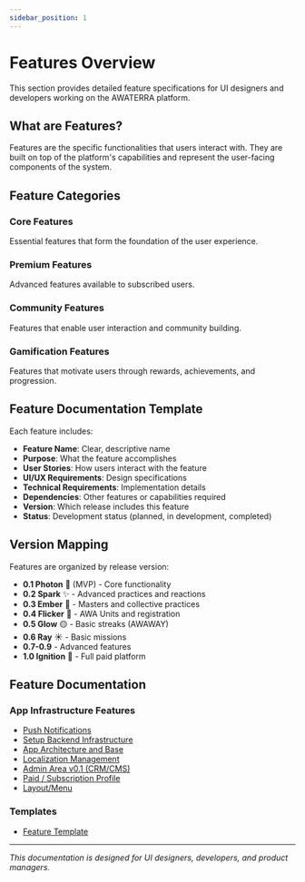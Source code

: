 ```yaml
---
sidebar_position: 1
---
```


# Features Overview

This section provides detailed feature specifications for UI designers and developers working on the AWATERRA platform.

## What are Features?

Features are the specific functionalities that users interact with. They are built on top of the platform's capabilities and represent the user-facing components of the system.

## Feature Categories

### Core Features
Essential features that form the foundation of the user experience.

### Premium Features
Advanced features available to subscribed users.

### Community Features
Features that enable user interaction and community building.

### Gamification Features
Features that motivate users through rewards, achievements, and progression.

## Feature Documentation Template

Each feature includes:

- **Feature Name**: Clear, descriptive name
- **Purpose**: What the feature accomplishes
- **User Stories**: How users interact with the feature
- **UI/UX Requirements**: Design specifications
- **Technical Requirements**: Implementation details
- **Dependencies**: Other features or capabilities required
- **Version**: Which release includes this feature
- **Status**: Development status (planned, in development, completed)

## Version Mapping

Features are organized by release version:

- **0.1 Photon** 🔹 (MVP) - Core functionality
- **0.2 Spark** ✨ - Advanced practices and reactions
- **0.3 Ember** 🧡 - Masters and collective practices
- **0.4 Flicker** 💛 - AWA Units and registration
- **0.5 Glow** 🟡 - Basic streaks (AWAWAY)
- **0.6 Ray** ☀️ - Basic missions
- **0.7-0.9** - Advanced features
- **1.0 Ignition** 🚀 - Full paid platform

## Feature Documentation

### App Infrastructure Features
- [Push Notifications](/docs/features/push-notifications)
- [Setup Backend Infrastructure](/docs/features/setup-backend-infrastructure)
- [App Architecture and Base](/docs/features/app-architecture-base)
- [Localization Management](/docs/features/localization-management)
- [Admin Area v0.1 (CRM/CMS)](/docs/features/admin-area-cms)
- [Paid / Subscription Profile](/docs/features/paid-subscription-profile)
- [Layout/Menu](/docs/features/layout-menu)

### Templates
- [Feature Template](/docs/features/template)

---

*This documentation is designed for UI designers, developers, and product managers.*
